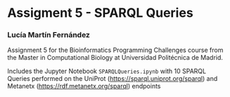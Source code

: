 
# Assigment 5 - SPARQL Queries

### Lucía Martín Fernández

Assignment 5 for the Bioinformatics Programming Challenges course from the Master in Computational Biology at Universidad Politécnica de Madrid.

Includes the Jupyter Notebook `SPARQLQueries.ipynb` with 10 SPARQL Queries performed on the UniProt (https://sparql.uniprot.org/sparql) and Metanetx (https://rdf.metanetx.org/sparql) endpoints 
